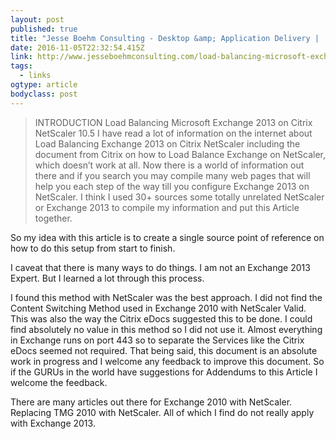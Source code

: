 ```yaml
---
layout: post 
published: true 
title: "Jesse Boehm Consulting - Desktop &amp; Application Delivery |   load-balancing-microsoft-exchange-2013-on-citrix-netscaler-10-5-part-1" 
date: 2016-11-05T22:32:54.415Z 
link: http://www.jesseboehmconsulting.com/load-balancing-microsoft-exchange-2013-on-citrix-netscaler-10-5-part-1/ 
tags:
  - links
ogtype: article 
bodyclass: post 
---
```


> INTRODUCTION
Load Balancing Microsoft Exchange 2013 on Citrix NetScaler 10.5
I have read a lot of information on the internet about Load Balancing Exchange 2013 on Citrix NetScaler including the document from Citrix on how to Load Balance Exchange on NetScaler, which doesn’t work at all. Now there is a world of information out there and if you search you may compile many web pages that will help you each step of the way till you configure Exchange 2013 on NetScaler. I think I used 30+ sources some totally unrelated NetScaler or Exchange 2013 to compile my information and put this Article together.

So my idea with this article is to create a single source point of reference on how to do this setup from start to finish.

I caveat that there is many ways to do things. I am not an Exchange 2013 Expert. But I learned a lot through this process.

I found this method with NetScaler was the best approach. I did not find the Content Switching Method used in Exchange 2010 with NetScaler Valid. This was also the way the Citrix eDocs suggested this to be done. I could find absolutely no value in this method so I did not use it. Almost everything in Exchange runs on port 443 so to separate the Services like the Citrix eDocs seemed not required. That being said, this document is an absolute work in progress and I welcome any feedback to improve this document. So if the GURUs in the world have suggestions for Addendums to this Article I welcome the feedback.

There are many articles out there for Exchange 2010 with NetScaler. Replacing TMG 2010 with NetScaler. All of which I find do not really apply with Exchange 2013.